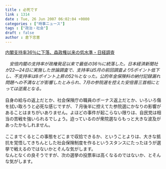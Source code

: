 ```yaml
---
title : 必死です
link : 1314
date : Tue, 26 Jun 2007 06:02:04 +0000
categories : ["時事ニュース"]
tags : ["政治・社会"]
draft : false
author : 倉下忠憲
---
```


<A HREF="http://www.nikkei.co.jp/news/seiji/20070625AT3S2400M24062007.html" TARGET="_blank">内閣支持率36％に下落、森政権以来の低水準・日経調査</A><BR><BR><I>　安倍内閣の支持率が政権発足以来で最低の36％に続落した。日本経済新聞社が22―24日に実施した世論調査で、支持率は5月の前回調査より5ポイント低下し、不支持率は8ポイント上昇の52％となった。公的年金保険料の納付記録漏れ問題への不満などが影響したとみられ、7月の参院選を控えた安倍晋三首相にとっては逆風となる。</I><BR><BR>自身の給与の返上だとか、社会保険庁の職員のボーナス返上だとか、いろいろ傷を拭い取ろうと必死な感じですが、７月後半に控えてた参院選にかなりの影響があることはまちがいありません。よほどの事件が起こらない限りは、自民党は相当の苦戦を強いられるでしょう。迫っているのが衆院選ならもっと大きな波及があったかもしれません。<BR><BR>ここまでくるとこの事態をどこまで収拾できるか、ということよりは、大きな抵抗を覚悟してきちんとした社会保険制度を作るというスタンスにたったほうが選挙で戦えるのではないかとそんな気がします。<BR>なんとなくの良そうですが、次の選挙の投票率は高くなるのではないか、とそんな気がします。<br><br>
